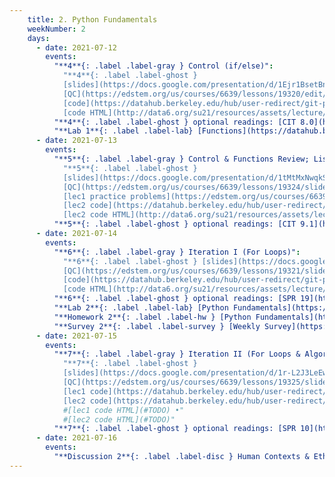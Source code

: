 ```yaml
---
    title: 2. Python Fundamentals
    weekNumber: 2
    days:
      - date: 2021-07-12
        events:
          "**4**{: .label .label-gray } Control (if/else)":
            "**4**{: .label .label-ghost }
            [slides](https://docs.google.com/presentation/d/1Ejr1BsetBnCQKLfFavQo9l8PS-W6k4jqd5AO27nITLw) •
            [QC](https://edstem.org/us/courses/6639/lessons/19320/edit/slides/103714) •
            [code](https://datahub.berkeley.edu/hub/user-redirect/git-pull?repo=https%3A%2F%2Fgithub.com%2Fdata-6-berkeley%2Fsu21&urlpath=tree%2Fsu21%2Flecture%2Flec06%2Flec06.ipynb&branch=master) •
            [code HTML](http://data6.org/su21/resources/assets/lecture/lec06/lec06.html)"
          "**4**{: .label .label-ghost } optional readings: [CIT 8.0](https://www.inferentialthinking.com/chapters/08/Functions_and_Tables.html), [SPR 9](https://cs.stanford.edu/people/nick/py/python-function.html)":
          "**Lab 1**{: .label .label-lab} [Functions](https://datahub.berkeley.edu/hub/user-redirect/git-pull?repo=https%3A%2F%2Fgithub.com%2Fdata-6-berkeley%2Fsu21&urlpath=tree%2Fsu21%2Flab%2Flab01%2Flab01.ipynb&branch=master)":
      - date: 2021-07-13
        events:
          "**5**{: .label .label-gray } Control & Functions Review; Lists and Strings":
            "**5**{: .label .label-ghost }
            [slides](https://docs.google.com/presentation/d/1tMtMxNwqkSQ3LoTX0B67dfmQ0ofKS3n52S-Dz-fVOho) •
            [QC](https://edstem.org/us/courses/6639/lessons/19324/slides/103725) •
            [lec1 practice problems](https://edstem.org/us/courses/6639/lessons/19577/slides/105598) •
            [lec2 code](https://datahub.berkeley.edu/hub/user-redirect/git-pull?repo=https%3A%2F%2Fgithub.com%2Fdata-6-berkeley%2Fsu21&urlpath=tree%2Fsu21%2Flecture%2Flec08%2Flec08.ipynb&branch=master) •
            [lec2 code HTML](http://data6.org/su21/resources/assets/lecture/lec08/lec08.html)"
          "**5**{: .label .label-ghost } optional readings: [CIT 9.1](https://www.inferentialthinking.com/chapters/09/1/Conditional_Statements.html); [SPR 12](https://cs.stanford.edu/people/nick/py/python-if.html), [SPR 13](https://cs.stanford.edu/people/nick/py/python-boolean.html), [SPR 11](https://cs.stanford.edu/people/nick/py/python-while.html)":
      - date: 2021-07-14
        events:
          "**6**{: .label .label-gray } Iteration I (For Loops)":
            "**6**{: .label .label-ghost } [slides](https://docs.google.com/presentation/d/1duPGS-iaPF7c_QQfi6vpo_3f-X5x5V7FdaNB90-uCkE) •
            [QC](https://edstem.org/us/courses/6639/lessons/19321/slides/103716) •
            [code](https://datahub.berkeley.edu/hub/user-redirect/git-pull?repo=https%3A%2F%2Fgithub.com%2Fdata-6-berkeley%2Fsu21&urlpath=tree%2Fsu21%2Flecture%2Flec09%2Flec09.ipynb&branch=master) •
            [code HTML](http://data6.org/su21/resources/assets/lecture/lec09/lec09.html)"
          "**6**{: .label .label-ghost } optional readings: [SPR 19](https://cs.stanford.edu/people/nick/py/python-list.html)":
          "**Lab 2**{: .label .label-lab} [Python Fundamentals](https://datahub.berkeley.edu/hub/user-redirect/git-pull?repo=https%3A%2F%2Fgithub.com%2Fdata-6-berkeley%2Fsu21&urlpath=tree%2Fsu21%2Flab%2Flab02%2Flab02.ipynb&branch=master)":
          "**Homework 2**{: .label .label-hw } [Python Fundamentals](https://datahub.berkeley.edu/hub/user-redirect/git-pull?repo=https%3A%2F%2Fgithub.com%2Fdata-6-berkeley%2Fsu21&urlpath=tree%2Fsu21%2Fhw%2Fhw02%2Fhw02.ipynb&branch=master) **(due July 19th)**":
          "**Survey 2**{: .label .label-survey } [Weekly Survey](https://docs.google.com/forms/d/e/1FAIpQLSc-PhhIEXhBQksLw5obXNRlHD6jrurYv-h5P1bDYMS2ifpZmw/viewform) **(due July 19th)**":
      - date: 2021-07-15
        events:
          "**7**{: .label .label-gray } Iteration II (For Loops & Algorithms); Iteration III (While Loops)":
            "**7**{: .label .label-ghost }
            [slides](https://docs.google.com/presentation/d/1r-L2J3LeEw-6b318EY4r2ZAENXjcohVgvkcrm2XgjGo) •
            [QC](https://edstem.org/us/courses/6639/lessons/19325/slides/103727) •
            [lec1 code](https://datahub.berkeley.edu/hub/user-redirect/git-pull?repo=https%3A%2F%2Fgithub.com%2Fdata-6-berkeley%2Fsu21&urlpath=tree%2Fsu21%2Flecture%2Flec10%2Flec10.ipynb&branch=master) •
            [lec2 code](https://datahub.berkeley.edu/hub/user-redirect/git-pull?repo=https%3A%2F%2Fgithub.com%2Fdata-6-berkeley%2Fsu21&urlpath=tree%2Fsu21%2Flecture%2Flec11%2Flec11.ipynb&branch=master)" # •
            #[lec1 code HTML](#TODO) •"
            #[lec2 code HTML](#TODO)"
          "**7**{: .label .label-ghost } optional readings: [SPR 10](https://cs.stanford.edu/people/nick/py/python-for.html), [14](https://cs.stanford.edu/people/nick/py/python-range.html); [TCS 8.2](https://runestone.academy/runestone/books/published/thinkcspy/MoreAboutIteration/Theforlooprevisited.html), [10.18](https://runestone.academy/runestone/books/published/thinkcspy/Lists/TheAccumulatorPatternwithLists.html), [Luhn's](https://gizmodo.com/how-credit-card-numbers-work-1493331190),[TCS 10.24](https://runestone.academy/runestone/books/published/thinkcspy/Lists/NestedLists.html)":
      - date: 2021-07-16
        events:
          "**Discussion 2**{: .label .label-disc } Human Contexts & Ethics": #TODO
---
```

